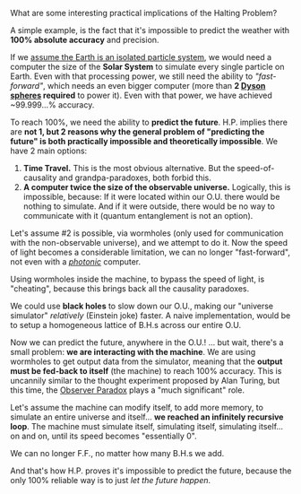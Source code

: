What are some interesting practical implications of the Halting Problem?

A simple example, is the fact that it's impossible to predict the weather with **100% absolute accuracy** and precision.

If we [assume the Earth is an isolated particle system](https://en.wikipedia.org/wiki/Spherical_cow), we would need a computer the size of the **Solar System** to simulate every single particle on Earth. Even with that processing power, we still need the ability to _"fast-forward"_, which needs an even bigger computer (more than **2 [Dyson spheres](https://en.wikipedia.org/wiki/Dyson_sphere) required** to power it). Even with that power, we have achieved ~99.999...% accuracy.

To reach 100%, we need the ability to **predict the future**. H.P. implies there are **not 1, but 2 reasons why the general problem of "predicting the future" is both practically impossible and theoretically impossible**. We have 2 main options:

1. **Time Travel.** This is the most obvious alternative. But the speed-of-causality and grandpa-paradoxes, both forbid this.
2. **A computer twice the size of the observable universe.** Logically, this is impossible, because: If it were located within our O.U. there would be nothing to simulate. And if it were outside, there would be no way to communicate with it (quantum entanglement is not an option).

Let's assume #2 is possible, via wormholes (only used for communication with the non-observable universe), and we attempt to do it. Now the speed of light becomes a considerable limitation, we can no longer "fast-forward", not even with a [*photonic*](https://en.wikipedia.org/wiki/Photonics) computer.

Using wormholes inside the machine, to bypass the speed of light, is "cheating", because this brings back all the causality paradoxes.

We could use **black holes** to slow down our O.U., making our "universe simulator" *relatively* (Einstein joke) faster. A naive implementation, would be to setup a homogeneous lattice of B.H.s across our entire O.U.

Now we can predict the future, anywhere in the O.U.! ... but wait, there's a small problem: **we are interacting with the machine**. We are using wormholes to get output data from the simulator, meaning that the **output must be fed-back to itself** (the machine) to reach 100% accuracy. This is uncannily similar to the thought experiment proposed by Alan Turing, but this time, the [Observer Paradox](https://en.wikipedia.org/wiki/Observer_effect_(physics)) plays a "much significant" role.

Let's assume the machine can modify itself, to add more memory, to simulate an entire universe and itself... **we reached an infinitely recursive loop**. The machine must simulate itself, simulating itself, simulating itself... on and on, until its speed becomes "essentially 0".

We can no longer F.F., no matter how many B.H.s we add.

And that's how H.P. proves it's impossible to predict the future, because the only 100% reliable way is to just *let the future happen*.
